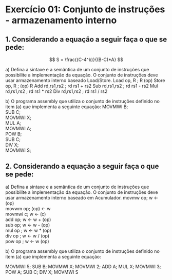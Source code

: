 # Exercício 01: Conjunto de instruções - armazenamento interno

## 1. Considerando a equação a seguir faça o que se pede:

$$
S = \frac{(C-4^b)}{(B-C)*A}
$$

a) Defina a sintaxe e a semântica de um conjunto de instruções que possibilite a implementação da equação. O conjunto de instruções deve usar armazenamento interno baseado Load/Store.
Load op, R ; R (op)
Store op, R ; (op) R
Add rd,rs1,rs2 ; rd rs1 + rs2
Sub rd,rs1,rs2 ; rd rs1 - rs2
Mul rd,rs1,rs2 ; rd rs1 \* rs2
Div rd,rs1,rs2 ; rd rs1 / rs2

b) O programa assembly que utiliza o conjunto de instruções definido no item (a) que implementa a seguinte equação:
MOVMWI B;  
SUB C;  
MOVMWI X;  
MUL A;  
MOVMWI A;  
POW B;  
SUB C;  
DIV X;  
MOVMWI S;

## 2. Considerando a equação a seguir faça o que se pede:

a) Defina a sintaxe e a semântica de um conjunto de instruções que possibilite a implementação da equação. O conjunto de instruções deve usar armazenamento interno baseado em Acumulador.
movmw op; w <- (op)  
movwm op; (op) <- w  
movmwi c; w <- (c)  
add op; w <- w + (op)  
sub op; w <- w - (op)  
mul op ; w <- w \* (op)  
div op ; w <- w / (op)  
pow op ; w <- w (op)

b) O programa assembly que utiliza o conjunto de instruções definido no item (a) que implementa a seguinte equação:

MOVMWI 5;
SUB B;
MOVMWI X;
MOVMWI 2;
ADD A;
MUL X;
MOVMWI 3;
POW A;
SUB C;
DIV X;
MOVMWI S
